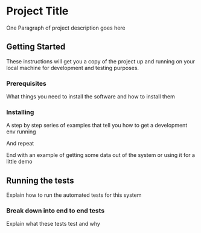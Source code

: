 # Project Title

One Paragraph of project description goes here

## Getting Started

These instructions will get you a copy of the project up and running on your local machine for development and testing purposes. 

### Prerequisites

What things you need to install the software and how to install them

### Installing

A step by step series of examples that tell you how to get a development env running

And repeat

End with an example of getting some data out of the system or using it for a little demo

## Running the tests

Explain how to run the automated tests for this system

### Break down into end to end tests

Explain what these tests test and why